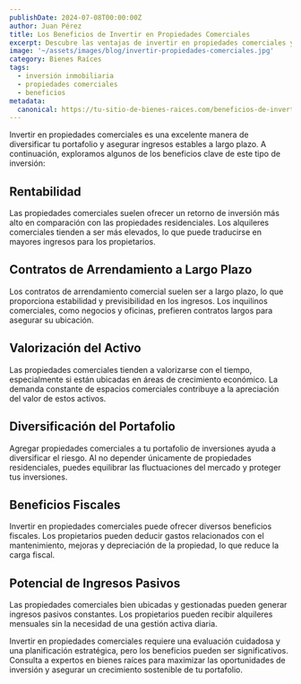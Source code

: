 ```yaml
---
publishDate: 2024-07-08T00:00:00Z
author: Juan Pérez
title: Los Beneficios de Invertir en Propiedades Comerciales
excerpt: Descubre las ventajas de invertir en propiedades comerciales y cómo pueden generar ingresos estables a largo plazo.
image: '~/assets/images/blog/invertir-propiedades-comerciales.jpg'
category: Bienes Raíces
tags:
  - inversión inmobiliaria
  - propiedades comerciales
  - beneficios
metadata:
  canonical: https://tu-sitio-de-bienes-raices.com/beneficios-de-invertir-en-propiedades-comerciales
---
```


Invertir en propiedades comerciales es una excelente manera de diversificar tu portafolio y asegurar ingresos estables a largo plazo. A continuación, exploramos algunos de los beneficios clave de este tipo de inversión:

## Rentabilidad

Las propiedades comerciales suelen ofrecer un retorno de inversión más alto en comparación con las propiedades residenciales. Los alquileres comerciales tienden a ser más elevados, lo que puede traducirse en mayores ingresos para los propietarios.

## Contratos de Arrendamiento a Largo Plazo

Los contratos de arrendamiento comercial suelen ser a largo plazo, lo que proporciona estabilidad y previsibilidad en los ingresos. Los inquilinos comerciales, como negocios y oficinas, prefieren contratos largos para asegurar su ubicación.

## Valorización del Activo

Las propiedades comerciales tienden a valorizarse con el tiempo, especialmente si están ubicadas en áreas de crecimiento económico. La demanda constante de espacios comerciales contribuye a la apreciación del valor de estos activos.

## Diversificación del Portafolio

Agregar propiedades comerciales a tu portafolio de inversiones ayuda a diversificar el riesgo. Al no depender únicamente de propiedades residenciales, puedes equilibrar las fluctuaciones del mercado y proteger tus inversiones.

## Beneficios Fiscales

Invertir en propiedades comerciales puede ofrecer diversos beneficios fiscales. Los propietarios pueden deducir gastos relacionados con el mantenimiento, mejoras y depreciación de la propiedad, lo que reduce la carga fiscal.

## Potencial de Ingresos Pasivos

Las propiedades comerciales bien ubicadas y gestionadas pueden generar ingresos pasivos constantes. Los propietarios pueden recibir alquileres mensuales sin la necesidad de una gestión activa diaria.

Invertir en propiedades comerciales requiere una evaluación cuidadosa y una planificación estratégica, pero los beneficios pueden ser significativos. Consulta a expertos en bienes raíces para maximizar las oportunidades de inversión y asegurar un crecimiento sostenible de tu portafolio.
